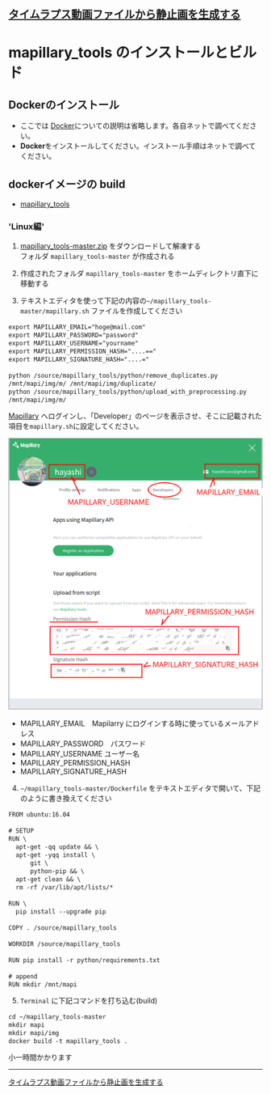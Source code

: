 [タイムラプス動画ファイルから静止画を生成する](README.md)
----

# mapillary_tools のインストールとビルド

## Dockerのインストール

 * ここでは [Docker]()についての説明は省略します。各自ネットで調べてください。
 * **Docker**をインストールしてください。インストール手順はネットで調べてください。


## dockerイメージの build

 * [mapillary_tools](https://github.com/mapillary/mapillary_tools)

### 'Linux編'

1. [mapillary_tools-master.zip](https://github.com/mapillary/mapillary_tools/archive/master.zip) をダウンロードして解凍する  
フォルダ `mapillary_tools-master` が作成される

2. 作成されたフォルダ `mapillary_tools-master` をホームディレクトリ直下に移動する

3. テキストエディタを使って下記の内容の`~/mapillary_tools-master/mapillary.sh` ファイルを作成してください    
  ```
  export MAPILLARY_EMAIL="hoge@mail.com"
  export MAPILLARY_PASSWORD="password"
  export MAPILLARY_USERNAME="yourname"
  export MAPILLARY_PERMISSION_HASH="....=="
  export MAPILLARY_SIGNATURE_HASH="....="
  
  python /source/mapillary_tools/python/remove_duplicates.py /mnt/mapi/img/m/ /mnt/mapi/img/duplicate/
  python /source/mapillary_tools/python/upload_with_preprocessing.py /mnt/mapi/img/m/
  ```

[Mapillary](https://www.mapillary.com/app/settings/developers) へログインし、「Developer」のページを表示させ、そこに記載された項目を`mapillary.sh`に設定してください。

  ![mapiProfile](mapiProfile.png)

 * MAPILLARY_EMAIL　Mapilarry にログインする時に使っているメールアドレス
 * MAPILLARY_PASSWORD　パスワード
 * MAPILLARY_USERNAME   ユーザー名
 * MAPILLARY_PERMISSION_HASH
 * MAPILLARY_SIGNATURE_HASH

4. `~/mapillary_tools-master/Dockerfile` をテキストエディタで開いて、下記のように書き換えてください  
  ```
  FROM ubuntu:16.04
  
  # SETUP
  RUN \
    apt-get -qq update && \
    apt-get -yqq install \
        git \
        python-pip && \
    apt-get clean && \
    rm -rf /var/lib/apt/lists/*
  
  RUN \
    pip install --upgrade pip
  
  COPY . /source/mapillary_tools
  
  WORKDIR /source/mapillary_tools
  
  RUN pip install -r python/requirements.txt
  
  # append
  RUN mkdir /mnt/mapi
  ```

5. `Terminal` に下記コマンドを打ち込む(build)
  ```
  cd ~/mapillary_tools-master
  mkdir mapi
  mkdir mapi/img
  docker build -t mapillary_tools .
  ```
  小一時間かかります


----
[タイムラプス動画ファイルから静止画を生成する](README.md)
